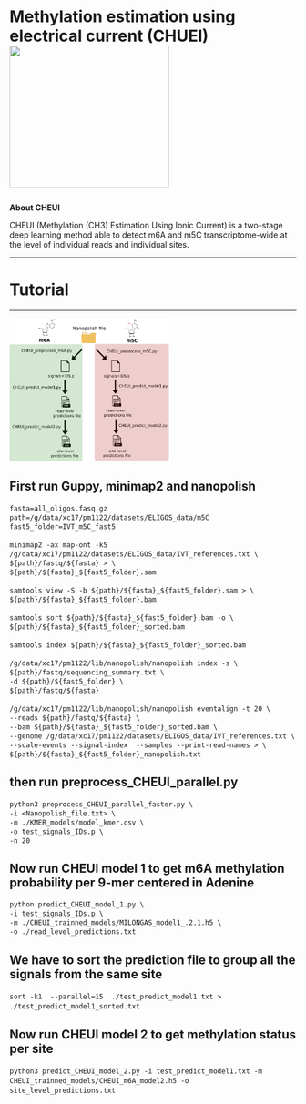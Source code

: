 # Methylation estimation using electrical current (CHUEI) <img src="https://github.com/comprna/CHEUI/blob/master/msc/CHEUI_logo.png" width="280" height="250">


**About CHEUI**

CHEUI (Methylation (CH3) Estimation Using Ionic Current) is a two-stage deep learning method able to detect m6A and m5C transcriptome-wide at the level of individual reads and individual sites. 

------------------------------------------
# Tutorial 
------------------------------------------
 <img src="https://github.com/comprna/CHEUI/blob/master/msc/pipeline_CHEUI_github.png" width="280" height="250">

## First run Guppy, minimap2 and nanopolish 
```
fasta=all_oligos.fasq.gz
path=/g/data/xc17/pm1122/datasets/ELIGOS_data/m5C
fast5_folder=IVT_m5C_fast5

minimap2 -ax map-ont -k5 /g/data/xc17/pm1122/datasets/ELIGOS_data/IVT_references.txt \
${path}/fastq/${fasta} > \
${path}/${fasta}_${fast5_folder}.sam

samtools view -S -b ${path}/${fasta}_${fast5_folder}.sam > \
${path}/${fasta}_${fast5_folder}.bam

samtools sort ${path}/${fasta}_${fast5_folder}.bam -o \
${path}/${fasta}_${fast5_folder}_sorted.bam

samtools index ${path}/${fasta}_${fast5_folder}_sorted.bam

/g/data/xc17/pm1122/lib/nanopolish/nanopolish index -s \
${path}/fastq/sequencing_summary.txt \
-d ${path}/${fast5_folder} \
${path}/fastq/${fasta}

/g/data/xc17/pm1122/lib/nanopolish/nanopolish eventalign -t 20 \
--reads ${path}/fastq/${fasta} \
--bam ${path}/${fasta}_${fast5_folder}_sorted.bam \
--genome /g/data/xc17/pm1122/datasets/ELIGOS_data/IVT_references.txt \
--scale-events --signal-index  --samples --print-read-names > \
${path}/${fasta}_${fast5_folder}_nanopolish.txt
```

## then run preprocess_CHEUI_parallel.py
```
python3 preprocess_CHEUI_parallel_faster.py \
-i <Nanopolish_file.txt> \
-m ./KMER_models/model_kmer.csv \
-o test_signals_IDs.p \
-n 20
```
## Now run CHEUI model 1 to get m6A methylation probability per 9-mer centered in Adenine
```
python predict_CHEUI_model_1.py \
-i test_signals_IDs.p \
-m ./CHEUI_trainned_models/MILONGAS_model1_.2.1.h5 \
-o ./read_level_predictions.txt
```

## We have to sort the prediction file to group all the signals from the same site
```sort -k1  --parallel=15  ./test_predict_model1.txt > ./test_predict_model1_sorted.txt ```

## Now run CHEUI model 2 to get methylation status per site
```python3 predict_CHEUI_model_2.py -i test_predict_model1.txt -m  CHEUI_trainned_models/CHEUI_m6A_model2.h5 -o site_level_predictions.txt```







